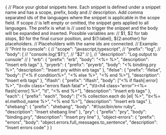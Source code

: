 {
	// Place your global snippets here. Each snippet is defined under a snippet name and has a scope, prefix, body and 
	// description. Add comma separated ids of the languages where the snippet is applicable in the scope field. If scope 
	// is left empty or omitted, the snippet gets applied to all languages. The prefix is what is 
	// used to trigger the snippet and the body will be expanded and inserted. Possible variables are: 
	// $1, $2 for tab stops, $0 for the final cursor position, and ${1:label}, ${2:another} for placeholders. 
	// Placeholders with the same ids are connected.
	// Example:
	// "Print to console": {
	// 	"scope": "javascript,typescript",
	// 	"prefix": "log",
	// 	"body": [
	// 		"console.log('$1');",
	// 		"$2"
	// 	],
	// 	"description": "Log output to console"
	// }
	"erb": {
		"prefix": "erb",
		"body": "<%= %>",
		"description": "Insert erb tags"
	},
	"pryerb": {
		"prefix": "pryerb",
		"body": "<% binding.pry %>",
		"description": "Insert pry within erb tags"
	},
	"ifelse": {
		"prefix": "ifelse",
		"body": ["<% if condition%>", "<% else %>", "<% end %>"],
		"description": "Insert erb tags"
	},
	"iflash": {
		"prefix": "iflash",
		"body": ["<% if flash[:error] %>", "\t<div class=\"errors flash fatal\">",
		  "\t\t<h4 class=\"error\"><%= flash[:error] %></h4>", "\t</div>", "<% end %>"],
		"description": "Insert erb tags"
	},
	"each": {
		"prefix": "each",
		"body": ["<% collection.each do |el| %>", "\t<%= el.method_name %>", "<% end %>"],
		"description": "Insert erb tags"
	},
	"shebang": {
		"prefix": "shebang",
		"body": "#!/usr/bin/env ruby",
		"description": "Insert shebang line"
	},
	"pry": {
		"prefix": "pry",
		"body": "binding.pry",
		"description": "Insert pry line"
	},
	"object-errors": {
		"prefix": "errors",
		"body": "object.errors.full_messages.to_sentence",
		"description": "Insert errors code"
	}
}